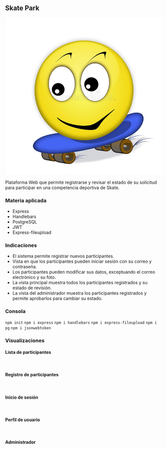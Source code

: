 ## Skate Park

![](https://github.com/aleyire/skate-park/blob/main/public/img/emojis.jpg)

Plataforma Web que permite registrarse y revisar el estado de su solicitud para participar en una competencia deportiva de Skate.

### Materia aplicada

- Express
- Handlebars
- PostgreSQL
- JWT
- Express-fileupload

### Indicaciones

- El sistema permite registrar nuevos participantes.
- Vista en que los participantes pueden iniciar sesión con su correo y contraseña.
- Los participantes pueden modificar sus datos, exceptuando el correo electrónico y su foto.
- La vista principal muestra todos los participantes registrados y su estado de revisión.
- La vista del administrador muestra los participantes registrados y permite aprobarlos para cambiar su estado.

### Consola

`npm init`
`npm i express`
`npm i handlebars`
`npm i express-fileupload`
`npm i pg`
`npm i jsonwebtoken`

### Visualizaciones
#### Lista de participantes

![]()

#### Registro de participantes

![]()

#### Inicio de sesión

![]()

#### Perfil de usuario

![]()

#### Administrador

![]()
